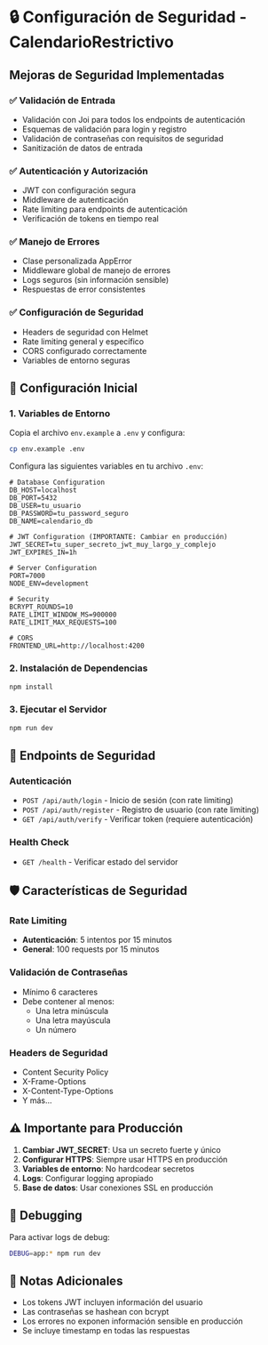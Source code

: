 # 🔒 Configuración de Seguridad - CalendarioRestrictivo

## Mejoras de Seguridad Implementadas

### ✅ **Validación de Entrada**

- Validación con Joi para todos los endpoints de autenticación
- Esquemas de validación para login y registro
- Validación de contraseñas con requisitos de seguridad
- Sanitización de datos de entrada

### ✅ **Autenticación y Autorización**

- JWT con configuración segura
- Middleware de autenticación
- Rate limiting para endpoints de autenticación
- Verificación de tokens en tiempo real

### ✅ **Manejo de Errores**

- Clase personalizada AppError
- Middleware global de manejo de errores
- Logs seguros (sin información sensible)
- Respuestas de error consistentes

### ✅ **Configuración de Seguridad**

- Headers de seguridad con Helmet
- Rate limiting general y específico
- CORS configurado correctamente
- Variables de entorno seguras

## 🚀 Configuración Inicial

### 1. Variables de Entorno

Copia el archivo `env.example` a `.env` y configura:

```bash
cp env.example .env
```

Configura las siguientes variables en tu archivo `.env`:

```env
# Database Configuration
DB_HOST=localhost
DB_PORT=5432
DB_USER=tu_usuario
DB_PASSWORD=tu_password_seguro
DB_NAME=calendario_db

# JWT Configuration (IMPORTANTE: Cambiar en producción)
JWT_SECRET=tu_super_secreto_jwt_muy_largo_y_complejo
JWT_EXPIRES_IN=1h

# Server Configuration
PORT=7000
NODE_ENV=development

# Security
BCRYPT_ROUNDS=10
RATE_LIMIT_WINDOW_MS=900000
RATE_LIMIT_MAX_REQUESTS=100

# CORS
FRONTEND_URL=http://localhost:4200
```

### 2. Instalación de Dependencias

```bash
npm install
```

### 3. Ejecutar el Servidor

```bash
npm run dev
```

## 🔧 Endpoints de Seguridad

### Autenticación

- `POST /api/auth/login` - Inicio de sesión (con rate limiting)
- `POST /api/auth/register` - Registro de usuario (con rate limiting)
- `GET /api/auth/verify` - Verificar token (requiere autenticación)

### Health Check

- `GET /health` - Verificar estado del servidor

## 🛡️ Características de Seguridad

### Rate Limiting

- **Autenticación**: 5 intentos por 15 minutos
- **General**: 100 requests por 15 minutos

### Validación de Contraseñas

- Mínimo 6 caracteres
- Debe contener al menos:
  - Una letra minúscula
  - Una letra mayúscula
  - Un número

### Headers de Seguridad

- Content Security Policy
- X-Frame-Options
- X-Content-Type-Options
- Y más...

## ⚠️ Importante para Producción

1. **Cambiar JWT_SECRET**: Usa un secreto fuerte y único
2. **Configurar HTTPS**: Siempre usar HTTPS en producción
3. **Variables de entorno**: No hardcodear secretos
4. **Logs**: Configurar logging apropiado
5. **Base de datos**: Usar conexiones SSL en producción

## 🐛 Debugging

Para activar logs de debug:

```bash
DEBUG=app:* npm run dev
```

## 📝 Notas Adicionales

- Los tokens JWT incluyen información del usuario
- Las contraseñas se hashean con bcrypt
- Los errores no exponen información sensible en producción
- Se incluye timestamp en todas las respuestas
